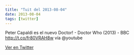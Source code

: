 ```yaml
---
title: "Tuit del 2013-08-04"
date: 2013-08-04
tags: [twitter]
---
```


Peter Capaldi es el nuevo Doctor! - Doctor Who (2013) - BBC http://t.co/fr80VRAH8w vía @youtube



[Ver en Twitter](https://twitter.com/i/web/status/364121018341670912)
